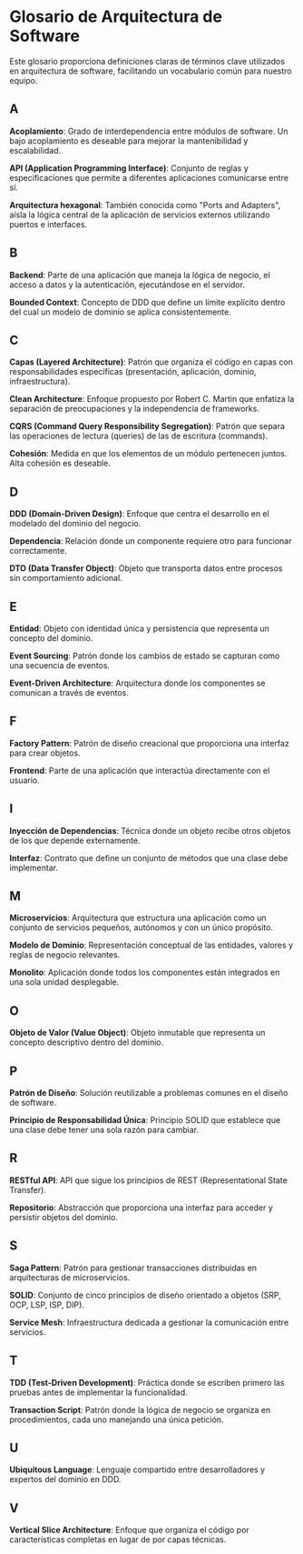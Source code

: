 # Glosario de Arquitectura de Software

Este glosario proporciona definiciones claras de términos clave utilizados en arquitectura de software, facilitando un vocabulario común para nuestro equipo.

## A

**Acoplamiento**: Grado de interdependencia entre módulos de software. Un bajo acoplamiento es deseable para mejorar la mantenibilidad y escalabilidad.

**API (Application Programming Interface)**: Conjunto de reglas y especificaciones que permite a diferentes aplicaciones comunicarse entre sí.

**Arquitectura hexagonal**: También conocida como "Ports and Adapters", aísla la lógica central de la aplicación de servicios externos utilizando puertos e interfaces.

## B

**Backend**: Parte de una aplicación que maneja la lógica de negocio, el acceso a datos y la autenticación, ejecutándose en el servidor.

**Bounded Context**: Concepto de DDD que define un límite explícito dentro del cual un modelo de dominio se aplica consistentemente.

## C

**Capas (Layered Architecture)**: Patrón que organiza el código en capas con responsabilidades específicas (presentación, aplicación, dominio, infraestructura).

**Clean Architecture**: Enfoque propuesto por Robert C. Martin que enfatiza la separación de preocupaciones y la independencia de frameworks.

**CQRS (Command Query Responsibility Segregation)**: Patrón que separa las operaciones de lectura (queries) de las de escritura (commands).

**Cohesión**: Medida en que los elementos de un módulo pertenecen juntos. Alta cohesión es deseable.

## D

**DDD (Domain-Driven Design)**: Enfoque que centra el desarrollo en el modelado del dominio del negocio.

**Dependencia**: Relación donde un componente requiere otro para funcionar correctamente.

**DTO (Data Transfer Object)**: Objeto que transporta datos entre procesos sin comportamiento adicional.

## E

**Entidad**: Objeto con identidad única y persistencia que representa un concepto del dominio.

**Event Sourcing**: Patrón donde los cambios de estado se capturan como una secuencia de eventos.

**Event-Driven Architecture**: Arquitectura donde los componentes se comunican a través de eventos.

## F

**Factory Pattern**: Patrón de diseño creacional que proporciona una interfaz para crear objetos.

**Frontend**: Parte de una aplicación que interactúa directamente con el usuario.

## I

**Inyección de Dependencias**: Técnica donde un objeto recibe otros objetos de los que depende externamente.

**Interfaz**: Contrato que define un conjunto de métodos que una clase debe implementar.

## M

**Microservicios**: Arquitectura que estructura una aplicación como un conjunto de servicios pequeños, autónomos y con un único propósito.

**Modelo de Dominio**: Representación conceptual de las entidades, valores y reglas de negocio relevantes.

**Monolito**: Aplicación donde todos los componentes están integrados en una sola unidad desplegable.

## O

**Objeto de Valor (Value Object)**: Objeto inmutable que representa un concepto descriptivo dentro del dominio.

## P

**Patrón de Diseño**: Solución reutilizable a problemas comunes en el diseño de software.

**Principio de Responsabilidad Única**: Principio SOLID que establece que una clase debe tener una sola razón para cambiar.

## R

**RESTful API**: API que sigue los principios de REST (Representational State Transfer).

**Repositorio**: Abstracción que proporciona una interfaz para acceder y persistir objetos del dominio.

## S

**Saga Pattern**: Patrón para gestionar transacciones distribuidas en arquitecturas de microservicios.

**SOLID**: Conjunto de cinco principios de diseño orientado a objetos (SRP, OCP, LSP, ISP, DIP).

**Service Mesh**: Infraestructura dedicada a gestionar la comunicación entre servicios.

## T

**TDD (Test-Driven Development)**: Práctica donde se escriben primero las pruebas antes de implementar la funcionalidad.

**Transaction Script**: Patrón donde la lógica de negocio se organiza en procedimientos, cada uno manejando una única petición.

## U

**Ubiquitous Language**: Lenguaje compartido entre desarrolladores y expertos del dominio en DDD.

## V

**Vertical Slice Architecture**: Enfoque que organiza el código por características completas en lugar de por capas técnicas. 